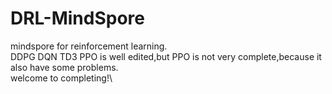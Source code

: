 # DRL-MindSpore
mindspore for reinforcement learning.\
DDPG DQN TD3 PPO is well edited,but PPO is not very complete,because it also have some problems.\
welcome to completing!\
